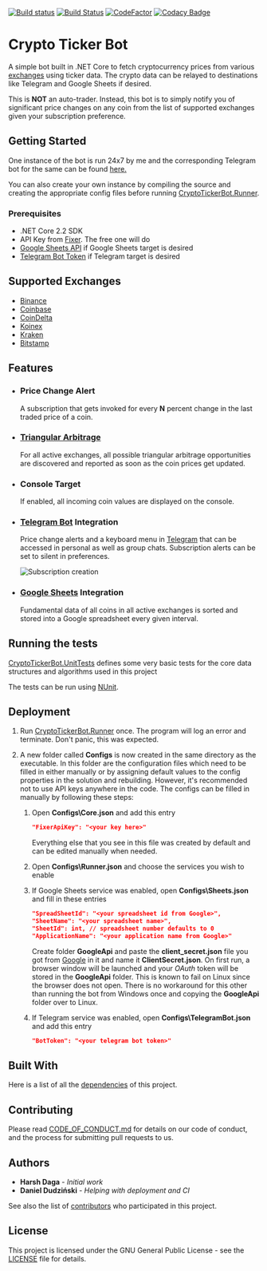 [![Build status](https://ci.appveyor.com/api/projects/status/lme9yn9rx8642i1l/branch/master?svg=true)](https://ci.appveyor.com/project/DevilDaga/cryptotickerbot/branch/master) [![Build Status](https://travis-ci.com/HarshDaga/CryptoTickerBot.svg?branch=master)](https://travis-ci.com/HarshDaga/CryptoTickerBot) [![CodeFactor](https://www.codefactor.io/repository/github/harshdaga/cryptotickerbot/badge/master)](https://www.codefactor.io/repository/github/harshdaga/cryptotickerbot/overview/master) [![Codacy Badge](https://api.codacy.com/project/badge/Grade/424d6432d02d4cfb813eb29a98c17f37)](https://www.codacy.com/app/HarshDaga/CryptoTickerBot?utm_source=github.com&amp;utm_medium=referral&amp;utm_content=HarshDaga/CryptoTickerBot&amp;utm_campaign=Badge_Grade)

# Crypto Ticker Bot

A simple bot built in .NET Core to fetch cryptocurrency prices from various [exchanges](#supported-exchanges) using ticker data.
The crypto data can be relayed to destinations like Telegram and Google Sheets if desired.

This is **NOT** an auto-trader. Instead, this bot is to simply notify you of significant price changes on any coin from the list of supported exchanges given your subscription preference.

## Getting Started

One instance of the bot is run 24x7 by me and the corresponding Telegram bot for the same can be found [here.](https://t.me/CryptoExchangeTickerBot)

You can also create your own instance by compiling the source and creating the appropriate config files before running [CryptoTickerBot.Runner](CryptoTickerBot.Runner).

### Prerequisites

  - .NET Core 2.2 SDK
  - API Key from [Fixer](https://fixer.io/product). The free one will do
  - [Google Sheets API](https://console.developers.google.com/apis/library/sheets.googleapis.com) if Google Sheets target is desired
  - [Telegram Bot Token](https://telegram.me/botfather) if Telegram target is desired

## Supported Exchanges

  - [Binance](https://www.binance.com/)
  - [Coinbase](https://www.coinbase.com/)
  - [CoinDelta](https://coindelta.com/)
  - [Koinex](https://koinex.in/)
  - [Kraken](https://www.kraken.com/)
  - [Bitstamp](https://www.bitstamp.net/)

## Features

  - ### Price Change Alert
      A subscription that gets invoked for every **N** percent change in the last traded price of a coin.
  - ### [Triangular Arbitrage](https://en.wikipedia.org/wiki/Triangular_arbitrage)
      For all active exchanges, all possible triangular arbitrage opportunities are discovered and reported as soon as the coin prices get updated.
  - ### Console Target
      If enabled, all incoming coin values are displayed on the console.
  - ### [Telegram Bot](https://telegram.org/blog/bot-revolution) Integration
      Price change alerts and a keyboard menu in [Telegram](https://telegram.org/) that can be accessed in personal as well as group chats. Subscription alerts can be set to silent in preferences.
      
      ![Subscription creation](https://media.giphy.com/media/AFggFCTxuV1mNq1ShZ/giphy.gif)
  - ### [Google Sheets](https://www.google.com/sheets/about/) Integration
      Fundamental data of all coins in all active exchanges is sorted and stored into a Google spreadsheet every given interval.

## Running the tests

[CryptoTickerBot.UnitTests](CryptoTickerBot.UnitTests) defines some very basic tests for the core data structures and algorithms used in this project

The tests can be run using [NUnit](https://www.nuget.org/packages/NUnit/).

## Deployment

1. Run [CryptoTickerBot.Runner](CryptoTickerBot.Runner) once.
   The program will log an error and terminate. Don't panic, this was expected.

2. A new folder called **Configs** is now created in the same directory as the executable.
   In this folder are the configuration files which need to be filled in either manually or by assigning default values to the config properties in the solution and rebuilding. However, it's recommended not to use API keys anywhere in the code.
   The configs can be filled in manually by following these steps:

   1. Open **Configs\Core.json** and add this entry
      ```json
      "FixerApiKey": "<your key here>"
      ```
      Everything else that you see in this file was created by default and can be edited manually when needed.

   2. Open **Configs\Runner.json** and choose the services you wish to enable

   3. If Google Sheets service was enabled, open **Configs\Sheets.json** and fill in these entries

      ``` json
      "SpreadSheetId": "<your spreadsheet id from Google>",
      "SheetName": "<your spreadsheet name>",
      "SheetId": int, // spreadsheet number defaults to 0
      "ApplicationName": "<your application name from Google>"
      ```
      Create folder **GoogleApi** and paste the **client_secret.json** file you got from [Google](https://developers.google.com/sheets/api/quickstart/dotnet) in it and name it **ClientSecret.json**.
      On first run, a browser window will be launched and your *OAuth* token will be stored in the **GoogleApi** folder.
      This is known to fail on Linux since the browser does not open. There is no workaround for this other than running the bot from Windows once and copying the **GoogleApi** folder over to Linux.

   4. If Telegram service was enabled, open **Configs\TelegramBot.json** and add this entry

      ```json
      "BotToken": "<your telegram bot token>"
      ```

## Built With

Here is a list of all the [dependencies](https://github.com/HarshDaga/CryptoTickerBot/network/dependencies) of this project.

## Contributing

Please read [CODE_OF_CONDUCT.md](CODE_OF_CONDUCT.md) for details on our code of conduct, and the process for submitting pull requests to us.

## Authors

  - **Harsh Daga** - *Initial work*
  - **Daniel Dudziński** - *Helping with deployment and CI*

See also the list of [contributors](https://github.com/HarshDaga/CryptoTickerBot/graphs/contributors) who participated in this project.

## License

This project is licensed under the GNU General Public License - see the [LICENSE](LICENSE) file for details.

